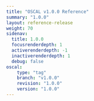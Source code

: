 ```yaml
---
title: "OSCAL v1.0.0 Reference"
summary: "1.0.0"
layout: reference-release
weight: 70
sidenav:
  title: 1.0.0
  focusrenderdepth: 1
  activerenderdepth: -1
  inactiverenderdepth: 1
  debug: false
oscal:
    type: "tag"
    branch: "v1.0.0"
    revision: "1.0.0"
    version: "1.0.0"
---
```

